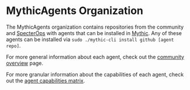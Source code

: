 # MythicAgents Organization

The MythicAgents organization contains repositories from the community and [SpecterOps](https://github.com/SpecterOps) with agents that can be installed in [Mythic](https://github.com/its-a-feature/Mythic).
Any of these agents can be installed via `sudo ./mythic-cli install github [agent repo]`.

For more general information about each agent, check out the [community overview](https://mythicmeta.github.io/overview/) page.

For more granular information about the capabilities of each agent, check out the [agent capabilities matrix](https://mythicmeta.github.io/overview/agent_matrix.html).
